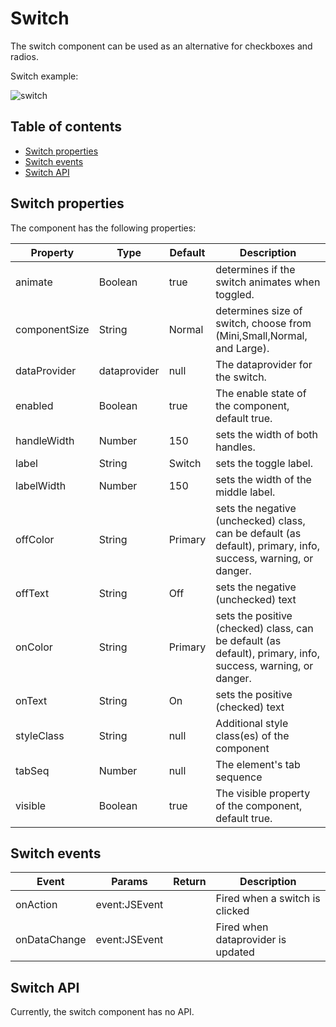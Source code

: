 # Switch

The switch component can be used as an alternative for checkboxes and radios.

Switch example:

![switch](https://cloud.githubusercontent.com/assets/7150474/26816814/421ea9f0-4a59-11e7-9269-384d340c1ce5.PNG)

## Table of contents

* [Switch properties](switch.md#switch-properties)
* [Switch events](switch.md#switch-events)
* [Switch API](switch.md#switch-api)

## Switch properties

The component has the following properties:

| Property      | Type         | Default | Description                                                                                                   |
| ------------- | ------------ | ------- | ------------------------------------------------------------------------------------------------------------- |
| animate       | Boolean      | true    | determines if the switch animates when toggled.                                                               |
| componentSize | String       | Normal  | determines size of switch, choose from (Mini,Small,Normal, and Large).                                        |
| dataProvider  | dataprovider | null    | The dataprovider for the switch.                                                                              |
| enabled       | Boolean      | true    | The enable state of the component, default true.                                                              |
| handleWidth   | Number       | 150     | sets the width of both handles.                                                                               |
| label         | String       | Switch  | sets the toggle label.                                                                                        |
| labelWidth    | Number       | 150     | sets the width of the middle label.                                                                           |
| offColor      | String       | Primary | sets the negative (unchecked) class, can be default (as default), primary, info, success, warning, or danger. |
| offText       | String       | Off     | sets the negative (unchecked) text                                                                            |
| onColor       | String       | Primary | sets the positive (checked) class, can be default (as default), primary, info, success, warning, or danger.   |
| onText        | String       | On      | sets the positive (checked) text                                                                              |
| styleClass    | String       | null    | Additional style class(es) of the component                                                                   |
| tabSeq        | Number       | null    | The element's tab sequence                                                                                    |
| visible       | Boolean      | true    | The visible property of the component, default true.                                                          |

## Switch events

| Event        | Params        | Return | Description                        |
| ------------ | ------------- | ------ | ---------------------------------- |
| onAction     | event:JSEvent |        | Fired when a switch is clicked     |
| onDataChange | event:JSEvent |        | Fired when dataprovider is updated |

## Switch API

Currently, the switch component has no API.
